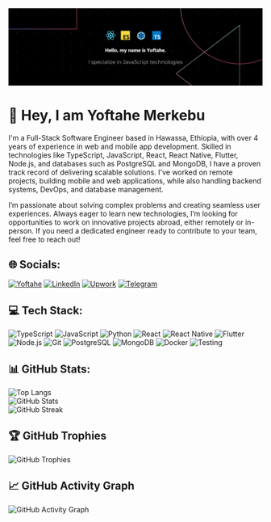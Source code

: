 <img src="banner.png" alt="banner">

# 👋 Hey, I am Yoftahe Merkebu
I'm a Full-Stack Software Engineer based in Hawassa, Ethiopia, with over 4 years of experience in web and mobile app development. Skilled in technologies like TypeScript, JavaScript, React, React Native, Flutter, Node.js, and databases such as PostgreSQL and MongoDB, I have a proven track record of delivering scalable solutions. I've worked on remote projects, building mobile and web applications, while also handling backend systems, DevOps, and database management.

I’m passionate about solving complex problems and creating seamless user experiences. Always eager to learn new technologies, I’m looking for opportunities to work on innovative projects abroad, either remotely or in-person. If you need a dedicated engineer ready to contribute to your team, feel free to reach out!


## 🌐 Socials:
[![Yoftahe](https://img.shields.io/badge/Yoftahe-8A2BE2?style=for-the-badge&logo=battledotnet&logoColor=white)](https://yoftahe-merkebu.web.app/)
[![LinkedIn](https://img.shields.io/badge/LinkedIn-%230077B5.svg?style=for-the-badge&logo=linkedin&logoColor=white)](https://www.linkedin.com/in/yoftahe-merkebu-8a9856317/) 
[![Upwork](https://img.shields.io/badge/Upwork-6fda44?style=for-the-badge&logo=upwork&logoColor=white)](https://www.upwork.com/freelancers/~01bf3fb25ada40aa2b) 
[![Telegram](https://img.shields.io/badge/Telegram-%230077B5.svg?style=for-the-badge&logo=telegram&logoColor=white)](https://t.me/Yoftahe_Merkebu)


## 💻 Tech Stack:
![TypeScript](https://img.shields.io/badge/typescript-%23007ACC.svg?style=for-the-badge&logo=typescript&logoColor=white)
![JavaScript](https://img.shields.io/badge/javascript-%23323330.svg?style=for-the-badge&logo=javascript&logoColor=%23F7DF1E)
![Python](https://img.shields.io/badge/python-%2314354C.svg?style=for-the-badge&logo=python&logoColor=white)
![React](https://img.shields.io/badge/react-%2320232a.svg?style=for-the-badge&logo=react&logoColor=%2361DAFB)
![React Native](https://img.shields.io/badge/react_native-%2320232a.svg?style=for-the-badge&logo=react&logoColor=%2361DAFB)
![Flutter](https://img.shields.io/badge/flutter-%2302569B.svg?style=for-the-badge&logo=flutter&logoColor=white)
![Node.js](https://img.shields.io/badge/node.js-%2343853D.svg?style=for-the-badge&logo=node.js&logoColor=white)
![Git](https://img.shields.io/badge/git-%23F05032.svg?style=for-the-badge&logo=git&logoColor=white)
![PostgreSQL](https://img.shields.io/badge/postgresql-%23316192.svg?style=for-the-badge&logo=postgresql&logoColor=white)
![MongoDB](https://img.shields.io/badge/MongoDB-%234ea94b.svg?style=for-the-badge&logo=mongodb&logoColor=white)
![Docker](https://img.shields.io/badge/docker-%230db7ed.svg?style=for-the-badge&logo=docker&logoColor=white)
![Testing](https://img.shields.io/badge/testing-%23575E8B.svg?style=for-the-badge&logo=cypress&logoColor=white)

## 📊 GitHub Stats:
![Top Langs](https://github-readme-stats.vercel.app/api/top-langs/?username=yoftahe-m&layout=compact&theme=radical)<br/>
![GitHub Stats](https://github-readme-stats.vercel.app/api?username=yoftahe-m&show_icons=true&theme=radical)<br/>
![GitHub Streak](https://github-readme-streak-stats.herokuapp.com/?user=yoftahe-m&theme=radical&hide_border=false)

## 🏆 GitHub Trophies
![GitHub Trophies](https://github-profile-trophy.vercel.app/?username=yoftahe-m&theme=darkhub&row=1&column=6&margin-w=15&margin-h=15)

## 📈 GitHub Activity Graph
![GitHub Activity Graph](https://github-readme-activity-graph.vercel.app/graph?username=yoftahe-m&bg_color=0D1117&color=7F3FBF&line=7F3FBF&point=7F3FBF&area_color=FFFFFF&title_color=FFFFFF&area=true)
